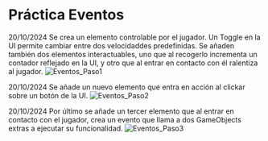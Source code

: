 # Práctica Eventos

20/10/2024 Se crea un elemento controlable por el jugador. Un Toggle en la UI permite cambiar entre dos velocidaddes predefinidas. 
Se añaden también dos elementos interactuables, uno que al recogerlo incrementa un contador reflejado en la UI, y otro que al entrar en contacto con él ralentiza al jugador.
![Eventos_Paso1](https://github.com/user-attachments/assets/853a52ac-87aa-4e4d-a291-b11d4bf51385)

20/10/2024 Se añade un nuevo elemento que entra en acción al clickar sobre un botón de la UI.
![Eventos_Paso2](https://github.com/user-attachments/assets/4ca09392-a5be-43be-95f1-511be790bb87)

20/10/2024 Por último se añade un tercer elemento que al entrar en contacto con el jugador, crea un evento que llama a dos GameObjects extras a ejecutar su funcionalidad.
![Eventos_Paso3](https://github.com/user-attachments/assets/0d1b1255-abef-45d9-80a2-534ce9c30f1b)
